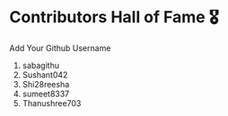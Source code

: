 # Contributors Hall of Fame 🎖
Add Your Github Username

1. sabagithu
2. Sushant042
3. Shi28reesha
4. sumeet8337
5. Thanushree703









